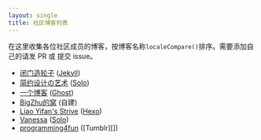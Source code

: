 ```yaml
---
layout: single
title: 社区博客列表
---
```


在这里收集各位社区成员的博客，按博客名称`localeCompare()`排序。需要添加自己的请发 PR 或 提交 issue。

* [闭门造轮子](http://yanjunyi.com/blog/) ([Jekyll][])
* [简约设计の艺术](http://88250.b3log.org/) ([Solo][])
* [一个博客](http://zhangrgk.ninja/) ([Ghost][])
* [BigZhu的窝](http://bigzhu.org/) (自建)
* [Liao Yifan's Strive](http://saintdan.github.io/) ([Hexo][])
* [Vanessa](http://vanessa.b3log.org/) ([Solo][])
* [programming4fun](http://blog.programming4fun.com/) ([Tumblr][])

[Jekyll]: http://jekyllrb.com/
[Ghost]: https://ghost.org/
[Hexo]: http://hexo.io/
[Solo]: https://github.com/b3log/b3log-solo
